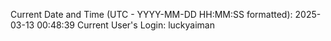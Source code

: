 Current Date and Time (UTC - YYYY-MM-DD HH:MM:SS formatted): 2025-03-13 00:48:39
Current User's Login: luckyaiman

